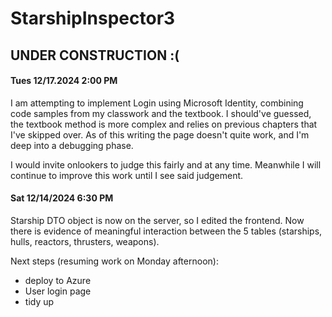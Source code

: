 # StarshipInspector3

## UNDER CONSTRUCTION :(

#### Tues 12/17.2024 2:00 PM
I am attempting to implement Login using Microsoft Identity, combining code samples from my classwork and the textbook.  I should've guessed, the textbook method is more complex and relies on previous chapters that I've skipped over.  As of this writing the page doesn't quite work, and I'm deep into a debugging phase.

I would invite onlookers to judge this fairly and at any time.  Meanwhile I will continue to improve this work until I see said judgement.

#### Sat 12/14/2024 6:30 PM
Starship DTO object is now on the server, so I edited the frontend.  Now there is evidence of meaningful interaction between the 5 tables (starships, hulls, reactors, thrusters, weapons).

Next steps (resuming work on Monday afternoon):
- deploy to Azure
- User login page
- tidy up